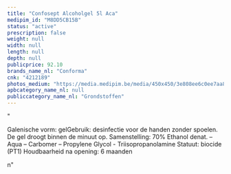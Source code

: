 ```yaml
---
title: "Confosept Alcoholgel 5l Aca"
medipim_id: "M8DD5CB15B"
status: "active"
prescription: false
weight: null
width: null
length: null
depth: null
publicprice: 92.10
brands_name_nl: "Conforma"
cnk: "4212189"
photos_medium: "https://media.medipim.be/media/450x450/3e808ee6c0ee7aa89cea87574de11960.jpg"
apbcategory_name_nl: null
publiccategory_name_nl: "Grondstoffen"
---
```

"<p>Galenische vorm: gelGebruik: desinfectie voor de handen zonder spoelen. De gel droogt binnen de minuut op. Samenstelling: 70% Ethanol denat. – Aqua – Carbomer – Propylene Glycol - Triisopropanolamine Statuut: biocide (PT1) Houdbaarheid na opening: 6 maanden</p>n"
